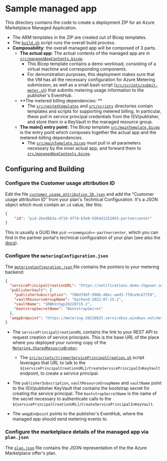 # Sample managed app

This directory contains the code to create a deployment ZIP for an Azure Marketplace Managed Application. 

- The ARM templates in the ZIP are created out of Bicep templates.
- The [`build.sh`](build.sh) script runs the overall build process.
- **Composability**: the overall managed app will be composed of 3 parts. 
  - **The actual app:** The actual contents of the managed app are in [`src/managedAppContents.bicep`](src/managedAppContents.bicep). 
    - This Bicep template contains a demo workload, consisting of a virtual machine and corresponding components.
    - For demonstration purposes, this deployment makes sure that the VM has all the necessary configuration for Azure Metering submission, as well as a small bash script ([`src/scripts/submit-meter.sh`](src/scripts/submit-meter.sh)) that submits metering usage information to the publisher's EventHub. 
  - **The metered billing dependencies: ** 
    - The [`src/nestedtemplates`](src/nestedtemplates) and [`src/scripts`](src/scripts) directories contain templates and scripts for supporting metered billing. In particular, these pull in service principal credentials from the ISV/publisher, and store them in a KeyVault in the managed resource group.
  - **The main() entry point:** The Bicep template [`src/mainTemplate.bicep`](src/mainTemplate.bicep) is the entry point which composes together the actual app and the metered-billing dependencies.
    - The [`src/mainTemplate.bicep`](src/mainTemplate.bicep) must pull in all parameters necessary by the inner actual app, and forward them to [`src/managedAppContents.bicep`](src/managedAppContents.bicep).

## Configuring and Building

### Configure the Customer usage attribution ID

Edit the file [`customer_usage_attribution_ID.json`](customer_usage_attribution_ID.json) and add the "Customer usage attribution ID" from your plan's Technical Configuration. It's a JSON object which must contain an `id` value, like this:

```json
{
	"id": "pid-2bed8b3a-df10-4f7d-b3e0-9264d1252055-partnercenter"
}
```

This is usually a GUID like `pid-<<someguid>>-partnercenter`, which you can find in the partner portal's technical configuration of your plan (see also the [docs](https://docs.microsoft.com/en-us/azure/marketplace/azure-partner-customer-usage-attribution)).

### Configure the `meteringConfiguration.json` 

The [`meteringConfiguration.json` ](meteringConfiguration.json) file contains the pointers to your metering backend:

```json
{
  "servicePrincipalCreationURL": "https://notifications.demo-chgeuer.azureisv.com",
  "publisherVault": {
    "publisherSubscription": "706df49f-998b-40ec-aed3-7f0ce9c67759",
    "vaultResourceGroupName": "backend-2022-07-15-2",
    "vaultName": "SRBKVchgp20220715-2",
    "bootstrapSecretName": "BootstrapSecret"
  },
  "amqpEndpoint": "https://metering-20220825.servicebus.windows.net/metering"
}
```

  - The `servicePrincipalCreationURL` contains the link to your REST API to request creation of service principals. This is the base URL of the place where you deployed your running copy of the [`Metering.SharedResourceBroker`](../src/Metering.SharedResourceBroker). 
    - The [`src/scripts/triggerServicePrincipalCreation.sh`](src/scripts/triggerServicePrincipalCreation.sh) script leverages that URL to talk to the `${servicePrincipalCreationURL}/CreateServicePrincipalInKeyVault` endpoint, to create a service principal.

  - The `publisherSubscription`, `vaultResourceGroupName` and `vaultName` point to the ISV/publisher KeyVault that contains the bootstrap secret for creating the service principal. The `bootstrapSecretName` is the name of the secret necessary to authenticate calls to the `${servicePrincipalCreationURL}/CreateServicePrincipalInKeyVault`.
  - The `amqpEndpoint` points to the publisher's EventHub, where the managed app should send metering events to.

### Configure the marketplace details of the managed app via `plan.json`

The [`plan.json`](plan.json) file contains the JSON representation of the the Azure Marketplace offer's plan. 